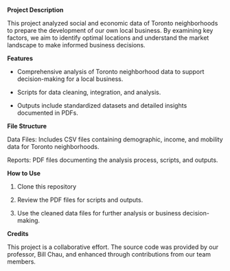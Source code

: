 **Project Description**

This project analyzed social and economic data of Toronto neighborhoods to prepare the development of our own local business. By examining key factors, we aim to identify optimal locations and understand the market landscape to make informed business decisions.


**Features**

- Comprehensive analysis of Toronto neighborhood data to support decision-making for a local business.

- Scripts for data cleaning, integration, and analysis.

- Outputs include standardized datasets and detailed insights documented in PDFs.


**File Structure**

Data Files: Includes CSV files containing demographic, income, and mobility data for Toronto neighborhoods.

Reports: PDF files documenting the analysis process, scripts, and outputs.


**How to Use**

1. Clone this repository

2. Review the PDF files for scripts and outputs.

3. Use the cleaned data files for further analysis or business decision-making.


**Credits**

This project is a collaborative effort. The source code was provided by our professor, Bill Chau, and enhanced through contributions from our team members.

